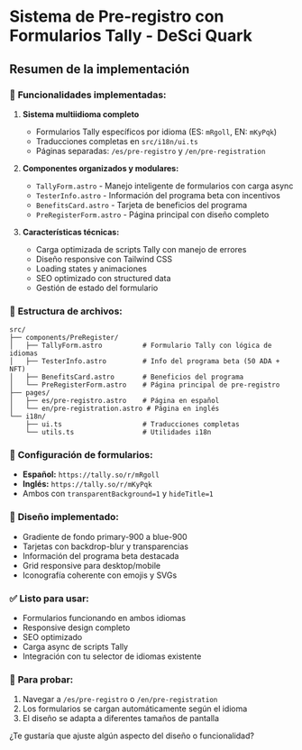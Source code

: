 # Sistema de Pre-registro con Formularios Tally - DeSci Quark

## Resumen de la implementación

### 🎯 **Funcionalidades implementadas:**

1. **Sistema multiidioma completo**
   - Formularios Tally específicos por idioma (ES: `mRgoll`, EN: `mKyPqk`)
   - Traducciones completas en `src/i18n/ui.ts`
   - Páginas separadas: `/es/pre-registro` y `/en/pre-registration`

2. **Componentes organizados y modulares:**
   - `TallyForm.astro` - Manejo inteligente de formularios con carga async
   - `TesterInfo.astro` - Información del programa beta con incentivos
   - `BenefitsCard.astro` - Tarjeta de beneficios del programa
   - `PreRegisterForm.astro` - Página principal con diseño completo

3. **Características técnicas:**
   - Carga optimizada de scripts Tally con manejo de errores
   - Diseño responsive con Tailwind CSS
   - Loading states y animaciones
   - SEO optimizado con structured data
   - Gestión de estado del formulario

### 📁 **Estructura de archivos:**
```
src/
├── components/PreRegister/
│   ├── TallyForm.astro          # Formulario Tally con lógica de idiomas
│   ├── TesterInfo.astro         # Info del programa beta (50 ADA + NFT)
│   ├── BenefitsCard.astro       # Beneficios del programa
│   └── PreRegisterForm.astro    # Página principal de pre-registro
├── pages/
│   ├── es/pre-registro.astro    # Página en español
│   └── en/pre-registration.astro # Página en inglés
└── i18n/
    ├── ui.ts                    # Traducciones completas
    └── utils.ts                 # Utilidades i18n
```

### 🔧 **Configuración de formularios:**
- **Español:** `https://tally.so/r/mRgoll`
- **Inglés:** `https://tally.so/r/mKyPqk`
- Ambos con `transparentBackground=1` y `hideTitle=1`

### 🎨 **Diseño implementado:**
- Gradiente de fondo primary-900 a blue-900
- Tarjetas con backdrop-blur y transparencias
- Información del programa beta destacada
- Grid responsive para desktop/mobile
- Iconografía coherente con emojis y SVGs

### ✅ **Listo para usar:**
- Formularios funcionando en ambos idiomas
- Responsive design completo
- SEO optimizado
- Carga async de scripts Tally
- Integración con tu selector de idiomas existente

### 🚀 **Para probar:**
1. Navegar a `/es/pre-registro` o `/en/pre-registration`
2. Los formularios se cargan automáticamente según el idioma
3. El diseño se adapta a diferentes tamaños de pantalla

¿Te gustaría que ajuste algún aspecto del diseño o funcionalidad?
